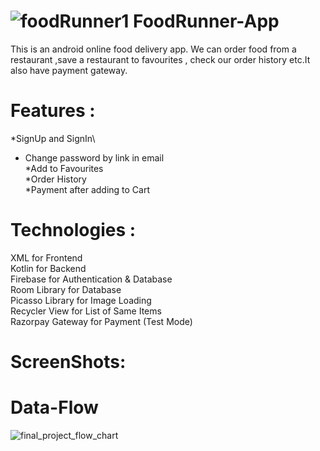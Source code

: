 # ![foodRunner1](https://user-images.githubusercontent.com/67462478/229034179-c92ddd51-5911-45de-9baa-8008ead14b85.png) FoodRunner-App 


This is an android online food delivery app. We can order food from a restaurant ,save a restaurant to favourites , check our order history etc.It also have payment gateway.

# Features :
  *SignUp and SignIn\
  * Change password by link in email\
  *Add to Favourites\
  *Order History\
  *Payment after adding to Cart
  
# Technologies :
  XML for Frontend\
  Kotlin for Backend\
  Firebase for Authentication & Database\
  Room Library for Database\
  Picasso Library for Image Loading\
  Recycler View for List of Same Items\
  Razorpay Gateway for Payment (Test Mode)
  
# ScreenShots:

# Data-Flow
![final_project_flow_chart](https://user-images.githubusercontent.com/67462478/229033822-cc78af4b-3ce8-4789-a3c8-6b8e3eadc358.jpg)
